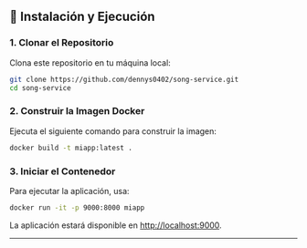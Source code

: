 
## 🚀 Instalación y Ejecución

### **1. Clonar el Repositorio**
Clona este repositorio en tu máquina local:

```sh
git clone https://github.com/dennys0402/song-service.git
cd song-service
```

### **2. Construir la Imagen Docker**
Ejecuta el siguiente comando para construir la imagen:

```sh
docker build -t miapp:latest .
```

### **3. Iniciar el Contenedor**
Para ejecutar la aplicación, usa:

```sh
docker run -it -p 9000:8000 miapp
```

La aplicación estará disponible en [http://localhost:9000](http://localhost:9000).

---
